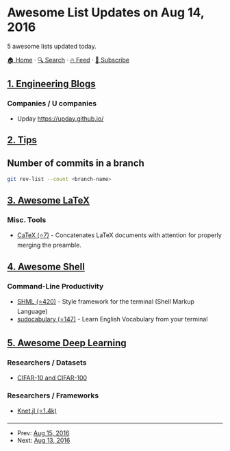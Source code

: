 # Awesome List Updates on Aug 14, 2016

5 awesome lists updated today.

[🏠 Home](/README.md) · [🔍 Search](https://test.trackawesomelist.com/search/) · [🔥 Feed](https://test.trackawesomelist.com/feed.xml) · [📮 Subscribe](https://trackawesomelist.us17.list-manage.com/subscribe?u=d2f0117aa829c83a63ec63c2f&id=36a103854c)



## [1. Engineering Blogs](/content/kilimchoi/engineering-blogs/README.md)

### Companies / U companies

*   Upday <https://upday.github.io/>

## [2. Tips](/content/git-tips/tips/README.md)

## Number of commits in a branch

```sh
git rev-list --count <branch-name>
```

## [3. Awesome LaTeX](/content/egeerardyn/awesome-LaTeX/README.md)

### Misc. Tools

*   [CaTeX (⭐7)](https://github.com/Alexis-benoist/CaTeX) - Concatenates LaTeX documents with attention for properly merging the preamble.

## [4. Awesome Shell](/content/alebcay/awesome-shell/README.md)

### Command-Line Productivity

*   [SHML (⭐420)](https://github.com/odb/shml) - Style framework for the terminal (Shell Markup Language)
*   [sudocabulary (⭐147)](https://github.com/badarsh2/Sudocabulary) - Learn English Vocabulary from your terminal

## [5. Awesome Deep Learning](/content/ChristosChristofidis/awesome-deep-learning/README.md)

### Researchers / Datasets

*   [CIFAR-10 and CIFAR-100](http://www.cs.toronto.edu/\~kriz/cifar.html)

### Researchers / Frameworks

*   [Knet.jl (⭐1.4k)](https://github.com/denizyuret/Knet.jl)

---

- Prev: [Aug 15, 2016](/content/2016/08/15/README.md)
- Next: [Aug 13, 2016](/content/2016/08/13/README.md)
